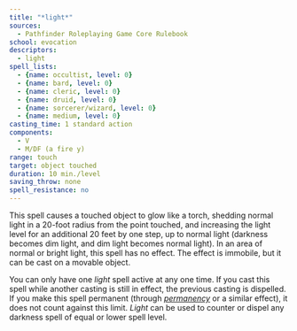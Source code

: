 ```yaml
---
title: "*light*"
sources:
  - Pathfinder Roleplaying Game Core Rulebook
school: evocation
descriptors:
  - light
spell_lists:
  - {name: occultist, level: 0}
  - {name: bard, level: 0}
  - {name: cleric, level: 0}
  - {name: druid, level: 0}
  - {name: sorcerer/wizard, level: 0}
  - {name: medium, level: 0}
casting_time: 1 standard action
components:
  - V
  - M/DF (a fire y)
range: touch
target: object touched
duration: 10 min./level
saving_throw: none
spell_resistance: no
---
```


This spell causes a touched object to glow like a torch, shedding normal light in a 20-foot radius from the point touched, and increasing the light level for an additional 20 feet by one step, up to normal light (darkness becomes dim light, and dim light becomes normal light). In an area of normal or bright light, this spell has no effect. The effect is immobile, but it can be cast on a movable object.

You can only have one *light* spell active at any one time. If you cast this spell while another casting is still in effect, the previous casting is dispelled. If you make this spell permanent (through [*permanency*](/spells/permanency/) or a similar effect), it does not count against this limit. *Light* can be used to counter or dispel any darkness spell of equal or lower spell level.

